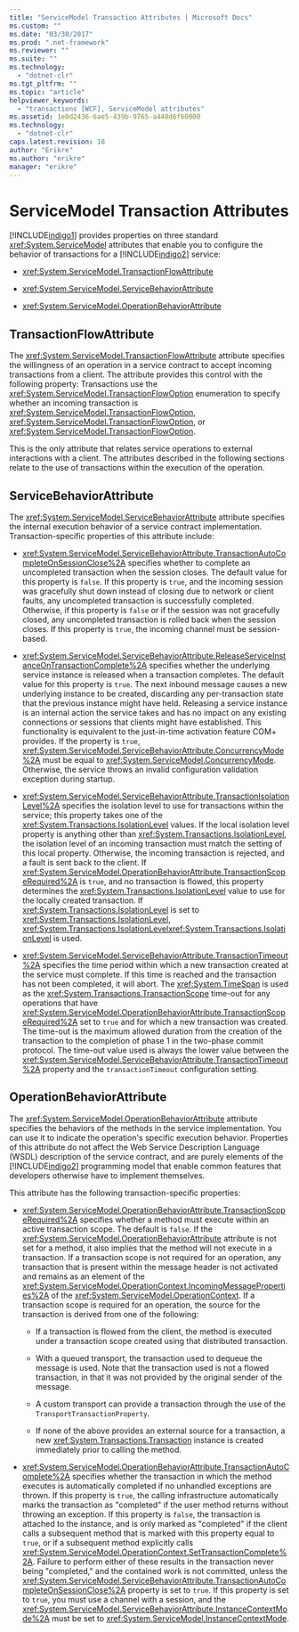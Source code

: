 ```yaml
---
title: "ServiceModel Transaction Attributes | Microsoft Docs"
ms.custom: ""
ms.date: "03/30/2017"
ms.prod: ".net-framework"
ms.reviewer: ""
ms.suite: ""
ms.technology: 
  - "dotnet-clr"
ms.tgt_pltfrm: ""
ms.topic: "article"
helpviewer_keywords: 
  - "transactions [WCF], ServiceModel attributes"
ms.assetid: 1e0d2436-6ae5-439b-9765-a448d6f60000
ms.technology: 
  - "dotnet-clr"
caps.latest.revision: 18
author: "Erikre"
ms.author: "erikre"
manager: "erikre"
---
```

# ServiceModel Transaction Attributes
[!INCLUDE[indigo1](../../../../includes/indigo1-md.md)] provides properties on three standard <xref:System.ServiceModel> attributes that enable you to configure the behavior of transactions for a [!INCLUDE[indigo2](../../../../includes/indigo2-md.md)] service:  
  
-   <xref:System.ServiceModel.TransactionFlowAttribute>  
  
-   <xref:System.ServiceModel.ServiceBehaviorAttribute>  
  
-   <xref:System.ServiceModel.OperationBehaviorAttribute>  
  
## TransactionFlowAttribute  
 The <xref:System.ServiceModel.TransactionFlowAttribute> attribute specifies the willingness of an operation in a service contract to accept incoming transactions from a client. The attribute provides this control with the following property: Transactions use the <xref:System.ServiceModel.TransactionFlowOption> enumeration to specify whether an incoming transaction is <xref:System.ServiceModel.TransactionFlowOption>, <xref:System.ServiceModel.TransactionFlowOption>, or <xref:System.ServiceModel.TransactionFlowOption>.  
  
 This is the only attribute that relates service operations to external interactions with a client. The attributes described in the following sections relate to the use of transactions within the execution of the operation.  
  
## ServiceBehaviorAttribute  
 The <xref:System.ServiceModel.ServiceBehaviorAttribute> attribute specifies the internal execution behavior of a service contract implementation. Transaction-specific properties of this attribute include:  
  
-   <xref:System.ServiceModel.ServiceBehaviorAttribute.TransactionAutoCompleteOnSessionClose%2A> specifies whether to complete an uncompleted transaction when the session closes. The default value for this property is `false`. If this property is `true`, and the incoming session was gracefully shut down instead of closing due to network or client faults, any uncompleted transaction is successfully completed. Otherwise, if this property is `false` or if the session was not gracefully closed, any uncompleted transaction is rolled back when the session closes. If this property is `true`, the incoming channel must be session-based.  
  
-   <xref:System.ServiceModel.ServiceBehaviorAttribute.ReleaseServiceInstanceOnTransactionComplete%2A> specifies whether the underlying service instance is released when a transaction completes. The default value for this property is `true`. The next inbound message causes a new underlying instance to be created, discarding any per-transaction state that the previous instance might have held. Releasing a service instance is an internal action the service takes and has no impact on any existing connections or sessions that clients might have established. This functionality is equivalent to the just-in-time activation feature COM+ provides. If the property is `true`, <xref:System.ServiceModel.ServiceBehaviorAttribute.ConcurrencyMode%2A> must be equal to <xref:System.ServiceModel.ConcurrencyMode>. Otherwise, the service throws an invalid configuration validation exception during startup.  
  
-   <xref:System.ServiceModel.ServiceBehaviorAttribute.TransactionIsolationLevel%2A> specifies the isolation level to use for transactions within the service; this property takes one of the <xref:System.Transactions.IsolationLevel> values. If the local isolation level property is anything other than <xref:System.Transactions.IsolationLevel>, the isolation level of an incoming transaction must match the setting of this local property. Otherwise, the incoming transaction is rejected, and a fault is sent back to the client. If <xref:System.ServiceModel.OperationBehaviorAttribute.TransactionScopeRequired%2A> is `true`, and no transaction is flowed, this property determines the <xref:System.Transactions.IsolationLevel> value to use for the locally created transaction. If <xref:System.Transactions.IsolationLevel> is set to <xref:System.Transactions.IsolationLevel>, <xref:System.Transactions.IsolationLevel><xref:System.Transactions.IsolationLevel> is used.  
  
-   <xref:System.ServiceModel.ServiceBehaviorAttribute.TransactionTimeout%2A> specifies the time period within which a new transaction created at the service must complete. If this time is reached and the transaction has not been completed, it will abort. The <xref:System.TimeSpan> is used as the <xref:System.Transactions.TransactionScope> time-out for any operations that have <xref:System.ServiceModel.OperationBehaviorAttribute.TransactionScopeRequired%2A> set to `true` and for which a new transaction was created. The time-out is the maximum allowed duration from the creation of the transaction to the completion of phase 1 in the two-phase commit protocol. The time-out value used is always the lower value between the <xref:System.ServiceModel.ServiceBehaviorAttribute.TransactionTimeout%2A> property and the `transactionTimeout` configuration setting.  
  
## OperationBehaviorAttribute  
 The <xref:System.ServiceModel.OperationBehaviorAttribute> attribute specifies the behaviors of the methods in the service implementation. You can use it to indicate the operation's specific execution behavior. Properties of this attribute do not affect the Web Service Description Language (WSDL) description of the service contract, and are purely elements of the [!INCLUDE[indigo2](../../../../includes/indigo2-md.md)] programming model that enable common features that developers otherwise have to implement themselves.  
  
 This attribute has the following transaction-specific properties:  
  
-   <xref:System.ServiceModel.OperationBehaviorAttribute.TransactionScopeRequired%2A> specifies whether a method must execute within an active transaction scope. The default is `false`. If the <xref:System.ServiceModel.OperationBehaviorAttribute> attribute is not set for a method, it also implies that the method will not execute in a transaction. If a transaction scope is not required for an operation, any transaction that is present within the message header is not activated and remains as an element of the <xref:System.ServiceModel.OperationContext.IncomingMessageProperties%2A> of the <xref:System.ServiceModel.OperationContext>. If a transaction scope is required for an operation, the source for the transaction is derived from one of the following:  
  
    -   If a transaction is flowed from the client, the method is executed under a transaction scope created using that distributed transaction.  
  
    -   With a queued transport, the transaction used to dequeue the message is used. Note that the transaction used is not a flowed transaction, in that it was not provided by the original sender of the message.  
  
    -   A custom transport can provide a transaction through the use of the `TransportTransactionProperty`.  
  
    -   If none of the above provides an external source for a transaction, a new <xref:System.Transactions.Transaction> instance is created immediately prior to calling the method.  
  
-   <xref:System.ServiceModel.OperationBehaviorAttribute.TransactionAutoComplete%2A> specifies whether the transaction in which the method executes is automatically completed if no unhandled exceptions are thrown. If this property is `true`, the calling infrastructure automatically marks the transaction as "completed" if the user method returns without throwing an exception. If this property is `false`, the transaction is attached to the instance, and is only marked as "completed" if the client calls a subsequent method that is marked with this property equal to `true`, or if a subsequent method explicitly calls <xref:System.ServiceModel.OperationContext.SetTransactionComplete%2A>. Failure to perform either of these results in the transaction never being "completed," and the contained work is not committed, unless the <xref:System.ServiceModel.ServiceBehaviorAttribute.TransactionAutoCompleteOnSessionClose%2A> property is set to `true`. If this property is set to `true`, you must use a channel with a session, and the <xref:System.ServiceModel.ServiceBehaviorAttribute.InstanceContextMode%2A> must be set to <xref:System.ServiceModel.InstanceContextMode>.